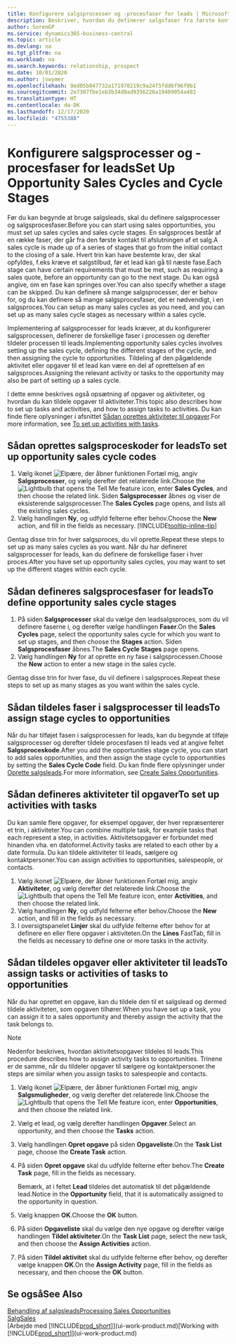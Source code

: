 ```yaml
---
title: Konfigurere salgsprocesser og -procesfaser for leads | Microsoft Docs
description: Beskriver, hvordan du definerer salgsfaser fra første kontakt til afslutningen for at oprette en salgsproces og tildele den til leads i Business Central.
author: SorenGP
ms.service: dynamics365-business-central
ms.topic: article
ms.devlang: na
ms.tgt_pltfrm: na
ms.workload: na
ms.search.keywords: relationship, prospect
ms.date: 10/01/2020
ms.author: jswymer
ms.openlocfilehash: 9ed05b047732a171970219c9a24f5fdd6f96f0b1
ms.sourcegitcommit: 2e7307fbe1eb3b34d0ad9356226a19409054a402
ms.translationtype: HT
ms.contentlocale: da-DK
ms.lasthandoff: 12/17/2020
ms.locfileid: "4755388"
---
```

# <a name="set-up-opportunity-sales-cycles-and-cycle-stages"></a><span data-ttu-id="02942-103">Konfigurere salgsprocesser og -procesfaser for leads</span><span class="sxs-lookup"><span data-stu-id="02942-103">Set Up Opportunity Sales Cycles and Cycle Stages</span></span>
<span data-ttu-id="02942-104">Før du kan begynde at bruge salgsleads, skal du definere salgsprocesser og salgsprocesfaser.</span><span class="sxs-lookup"><span data-stu-id="02942-104">Before you can start using sales opportunities, you must set up sales cycles and sales cycle stages.</span></span> <span data-ttu-id="02942-105">En salgsproces består af en række faser, der går fra den første kontakt til afslutningen af et salg.</span><span class="sxs-lookup"><span data-stu-id="02942-105">A sales cycle is made up of a series of stages that go from the initial contact to the closing of a sale.</span></span> <span data-ttu-id="02942-106">Hvert trin kan have bestemte krav, der skal opfyldes, f.eks kræve et salgstilbud, før et lead kan gå til næste fase.</span><span class="sxs-lookup"><span data-stu-id="02942-106">Each stage can have certain requirements that must be met, such as requiring a sales quote, before an opportunity can go to the next stage.</span></span> <span data-ttu-id="02942-107">Du kan også angive, om en fase kan springes over.</span><span class="sxs-lookup"><span data-stu-id="02942-107">You can also specify whether a stage can be skipped.</span></span> <span data-ttu-id="02942-108">Du kan definere så mange salgsprocesser, der er behov for, og du kan definere så mange salgsprocesfaser, det er nødvendigt, i en salgsproces.</span><span class="sxs-lookup"><span data-stu-id="02942-108">You can setup as many sales cycles as you need, and you can set up as many sales cycle stages as necessary within a sales cycle.</span></span>

<span data-ttu-id="02942-109">Implementering af salgsprocesser for leads kræver, at du konfigurerer salgsprocessen, definerer de forskellige faser i processen og derefter tildeler processen til leads.</span><span class="sxs-lookup"><span data-stu-id="02942-109">Implementing opportunity sales cycles involves setting up the sales cycle, defining the different stages of the cycle, and then assigning the cycle to opportunities.</span></span> <span data-ttu-id="02942-110">Tildeling af den pågældende aktivitet eller opgaver til et lead kan være en del af oprettelsen af en salgsproces.</span><span class="sxs-lookup"><span data-stu-id="02942-110">Assigning the relevant activity or tasks to the opportunity may also be part of setting up a sales cycle.</span></span>

<span data-ttu-id="02942-111">I dette emne beskrives også opsætning af opgaver og aktiviteter, og hvordan du kan tildele opgaver til aktiviteter.</span><span class="sxs-lookup"><span data-stu-id="02942-111">This topic also describes how to set up tasks and activities, and how to assign tasks to activities.</span></span> <span data-ttu-id="02942-112">Du kan finde flere oplysninger i afsnittet [Sådan oprettes aktiviteter til opgaver](marketing-how-setup-opportunity-sales-cycles-stages.md#to-set-up-activities-with-tasks).</span><span class="sxs-lookup"><span data-stu-id="02942-112">For more information, see [To set up activities with tasks](marketing-how-setup-opportunity-sales-cycles-stages.md#to-set-up-activities-with-tasks).</span></span>

## <a name="to-set-up-opportunity-sales-cycle-codes"></a><span data-ttu-id="02942-113">Sådan oprettes salgsproceskoder for leads</span><span class="sxs-lookup"><span data-stu-id="02942-113">To set up opportunity sales cycle codes</span></span>
1. <span data-ttu-id="02942-114">Vælg ikonet ![Elpære, der åbner funktionen Fortæl mig](media/ui-search/search_small.png "Fortæl mig, hvad du vil foretage dig"), angiv **Salgsprocesser**, og vælg derefter det relaterede link.</span><span class="sxs-lookup"><span data-stu-id="02942-114">Choose the ![Lightbulb that opens the Tell Me feature](media/ui-search/search_small.png "Tell me what you want to do") icon, enter **Sales Cycles**, and then choose the related link.</span></span> <span data-ttu-id="02942-115">Siden **Salgsprocesser** åbnes og viser de eksisterende salgsprocesser.</span><span class="sxs-lookup"><span data-stu-id="02942-115">The **Sales Cycles** page opens, and lists all the existing sales cycles.</span></span>
2. <span data-ttu-id="02942-116">Vælg handlingen **Ny**, og udfyld felterne efter behov.</span><span class="sxs-lookup"><span data-stu-id="02942-116">Choose the **New** action, and fill in the fields as necessary.</span></span> [!INCLUDE[tooltip-inline-tip](includes/tooltip-inline-tip_md.md)]

<span data-ttu-id="02942-117">Gentag disse trin for hver salgsproces, du vil oprette.</span><span class="sxs-lookup"><span data-stu-id="02942-117">Repeat these steps to set up as many sales cycles as you want.</span></span> <span data-ttu-id="02942-118">Når du har defineret salgsprocesser for leads, kan du definere de forskellige faser i hver proces.</span><span class="sxs-lookup"><span data-stu-id="02942-118">After you have set up opportunity sales cycles, you may want to set up the different stages within each cycle.</span></span>

## <a name="to-define-opportunity-sales-cycle-stages"></a><span data-ttu-id="02942-119">Sådan defineres salgsprocesfaser for leads</span><span class="sxs-lookup"><span data-stu-id="02942-119">To define opportunity sales cycle stages</span></span>
1. <span data-ttu-id="02942-120">På siden **Salgsprocesser** skal du vælge den leadsalgsproces, som du vil definere faserne i, og derefter vælge handlingen **Faser**.</span><span class="sxs-lookup"><span data-stu-id="02942-120">On the **Sales Cycles** page, select the opportunity sales cycle for which you want to set up stages, and then choose the **Stages** action.</span></span> <span data-ttu-id="02942-121">Siden **Salgsprocesfaser** åbnes.</span><span class="sxs-lookup"><span data-stu-id="02942-121">The **Sales Cycle Stages** page opens.</span></span>
2. <span data-ttu-id="02942-122">Vælg handlingen **Ny** for at oprette en ny fase i salgsprocessen.</span><span class="sxs-lookup"><span data-stu-id="02942-122">Choose the **New** action to enter a new stage in the sales cycle.</span></span>

<span data-ttu-id="02942-123">Gentag disse trin for hver fase, du vil definere i salgsproces.</span><span class="sxs-lookup"><span data-stu-id="02942-123">Repeat these steps to set up as many stages as you want within the sales cycle.</span></span>

## <a name="to-assign-stage-cycles-to-opportunities"></a><span data-ttu-id="02942-124">Sådan tildeles faser i salgsprocesser til leads</span><span class="sxs-lookup"><span data-stu-id="02942-124">To assign stage cycles to opportunities</span></span>
<span data-ttu-id="02942-125">Når du har tilføjet fasen i salgsprocessen for leads, kan du begynde at tilføje salgsprocesser og derefter tildele procesfasen til leads ved at angive feltet **Salgsproceskode**.</span><span class="sxs-lookup"><span data-stu-id="02942-125">After you add the opportunities stage cycle, you can start to add sales opportunities, and then assign the stage cycle to opportunities by setting the **Sales Cycle Code** field.</span></span> <span data-ttu-id="02942-126">Du kan finde flere oplysninger under [Oprette salgsleads](marketing-how-create-opportunities.md).</span><span class="sxs-lookup"><span data-stu-id="02942-126">For more information, see [Create Sales Opportunities](marketing-how-create-opportunities.md).</span></span>

## <a name="to-set-up-activities-with-tasks"></a><span data-ttu-id="02942-127">Sådan defineres aktiviteter til opgaver</span><span class="sxs-lookup"><span data-stu-id="02942-127">To set up activities with tasks</span></span>
<span data-ttu-id="02942-128">Du kan samle flere opgaver, for eksempel opgaver, der hver repræsenterer et trin, i aktiviteter.</span><span class="sxs-lookup"><span data-stu-id="02942-128">You can combine multiple task, for example tasks that each represent a step, in activities.</span></span> <span data-ttu-id="02942-129">Aktivitetsopgaver er forbundet med hinanden vha. en datoformel.</span><span class="sxs-lookup"><span data-stu-id="02942-129">Activity tasks are related to each other by a date formula.</span></span> <span data-ttu-id="02942-130">Du kan tildele aktiviteter til leads, sælgere og kontaktpersoner.</span><span class="sxs-lookup"><span data-stu-id="02942-130">You can assign activities to opportunities, salespeople, or contacts.</span></span>

1. <span data-ttu-id="02942-131">Vælg ikonet ![Elpære, der åbner funktionen Fortæl mig](media/ui-search/search_small.png "Fortæl mig, hvad du vil foretage dig"), angiv **Aktiviteter**, og vælg derefter det relaterede link.</span><span class="sxs-lookup"><span data-stu-id="02942-131">Choose the ![Lightbulb that opens the Tell Me feature](media/ui-search/search_small.png "Tell me what you want to do") icon, enter **Activities**, and then choose the related link.</span></span>
2. <span data-ttu-id="02942-132">Vælg handlingen **Ny**, og udfyld felterne efter behov.</span><span class="sxs-lookup"><span data-stu-id="02942-132">Choose the **New** action, and fill in the fields as necessary.</span></span>
3. <span data-ttu-id="02942-133">I oversigtspanelet **Linjer** skal du udfylde felterne efter behov for at definere en eller flere opgaver i aktiviteten.</span><span class="sxs-lookup"><span data-stu-id="02942-133">On the **Lines** FastTab, fill in the fields as necessary to define one or more tasks in the activity.</span></span>

## <a name="to-assign-tasks-or-activities-of-tasks-to-opportunities"></a><span data-ttu-id="02942-134">Sådan tildeles opgaver eller aktiviteter til leads</span><span class="sxs-lookup"><span data-stu-id="02942-134">To assign tasks or activities of tasks to opportunities</span></span>
<span data-ttu-id="02942-135">Når du har oprettet en opgave, kan du tildele den til et salgslead og dermed tildele aktiviteten, som opgaven tilhører.</span><span class="sxs-lookup"><span data-stu-id="02942-135">When you have set up a task, you can assign it to a sales opportunity and thereby assign the activity that the task belongs to.</span></span>

> [!NOTE]  
>   <span data-ttu-id="02942-136">Nedenfor beskrives, hvordan aktivitetsopgaver tildeles til leads.</span><span class="sxs-lookup"><span data-stu-id="02942-136">This procedure describes how to assign activity tasks to opportunities.</span></span> <span data-ttu-id="02942-137">Trinene er de samme, når du tildeler opgaver til sælgere og kontaktpersoner.</span><span class="sxs-lookup"><span data-stu-id="02942-137">the steps are similar when you assign tasks to salespeople and contacts.</span></span>

1. <span data-ttu-id="02942-138">Vælg ikonet ![Elpære, der åbner funktionen Fortæl mig](media/ui-search/search_small.png "Fortæl mig, hvad du vil foretage dig"), angiv **Salgsmuligheder**, og vælg derefter det relaterede link.</span><span class="sxs-lookup"><span data-stu-id="02942-138">Choose the ![Lightbulb that opens the Tell Me feature](media/ui-search/search_small.png "Tell me what you want to do") icon, enter **Opportunities**, and then choose the related link.</span></span>
2. <span data-ttu-id="02942-139">Vælg et lead, og vælg derefter handlingen **Opgaver**.</span><span class="sxs-lookup"><span data-stu-id="02942-139">Select an opportunity, and then choose the **Tasks** action.</span></span>
3. <span data-ttu-id="02942-140">Vælg handlingen **Opret opgave** på siden **Opgaveliste**.</span><span class="sxs-lookup"><span data-stu-id="02942-140">On the **Task List** page, choose the **Create Task** action.</span></span>
4.  <span data-ttu-id="02942-141">På siden **Opret opgave** skal du udfylde felterne efter behov.</span><span class="sxs-lookup"><span data-stu-id="02942-141">The **Create Task** page, fill in the fields as necessary.</span></span>

    <span data-ttu-id="02942-142">Bemærk, at i feltet **Lead** tildeles det automatisk til det pågældende lead.</span><span class="sxs-lookup"><span data-stu-id="02942-142">Notice in the **Opportunity** field, that it is automatically assigned to the opportunity in question.</span></span>
5. <span data-ttu-id="02942-143">Vælg knappen **OK**.</span><span class="sxs-lookup"><span data-stu-id="02942-143">Choose the **OK** button.</span></span>
6. <span data-ttu-id="02942-144">På siden **Opgaveliste** skal du vælge den nye opgave og derefter vælge handlingen **Tildel aktiviteter**.</span><span class="sxs-lookup"><span data-stu-id="02942-144">On the **Task List** page, select the new task, and then choose the **Assign Activities** action.</span></span>
7. <span data-ttu-id="02942-145">På siden **Tildel aktivitet** skal du udfylde felterne efter behov, og derefter vælge knappen **OK**.</span><span class="sxs-lookup"><span data-stu-id="02942-145">On the **Assign Activity** page, fill in the fields as necessary, and then choose the **OK** button.</span></span>

## <a name="see-also"></a><span data-ttu-id="02942-146">Se også</span><span class="sxs-lookup"><span data-stu-id="02942-146">See Also</span></span>
[<span data-ttu-id="02942-147">Behandling af salgsleads</span><span class="sxs-lookup"><span data-stu-id="02942-147">Processing Sales Opportunities</span></span>](marketing-processing-sales-opportunities.md)  
[<span data-ttu-id="02942-148">Salg</span><span class="sxs-lookup"><span data-stu-id="02942-148">Sales</span></span>](sales-manage-sales.md)  
<span data-ttu-id="02942-149">[Arbejde med [!INCLUDE[prod_short](includes/prod_short.md)]](ui-work-product.md)</span><span class="sxs-lookup"><span data-stu-id="02942-149">[Working with [!INCLUDE[prod_short](includes/prod_short.md)]](ui-work-product.md)</span></span>

